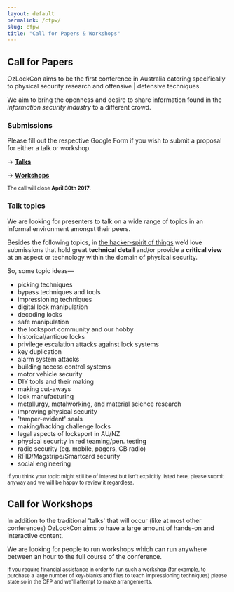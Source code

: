 ```yaml
---
layout: default
permalink: /cfpw/
slug: cfpw
title: "Call for Papers & Workshops"
---
```


## Call for Papers

OzLockCon aims to be the first conference in Australia catering specifically to
physical security research and offensive | defensive techniques.

We aim to bring the openness and desire to share information found in the
*information security industry* to a different crowd.

### Submissions

Please fill out the respective Google Form if you wish to submit a proposal for
either a talk or workshop.

&rarr; **[Talks](https://docs.google.com/forms/d/e/1FAIpQLScnTJSsOE7BQQhB9h-7vX8-ZSq3yEYInoZ1oaCx449BjGocjQ/viewform)**

&rarr; **[Workshops](https://docs.google.com/forms/d/e/1FAIpQLSek7UopUnAegE6837dtcE-PcPeQDq_yUSOFvc7DE_nArDE0Vw/viewform)**

<small>The call will close <strong>April 30th 2017</strong>.</small>

### Talk topics

We are looking for presenters to talk on a wide range of topics in an informal
environment amongst their peers.

Besides the following topics, in [the hacker-spirit of things](/faq#who-are-you)
we’d love submissions that hold great **technical detail** and/or provide a
**critical view** at an aspect or technology within the domain of physical
security.

So, some topic ideas—

* picking techniques
* bypass techniques and tools
* impressioning techniques
* digital lock manipulation
* decoding locks
* safe manipulation
* the locksport community and our hobby
* historical/antique locks
* privilege escalation attacks against lock systems
* key duplication
* alarm system attacks
* building access control systems
* motor vehicle security
* DIY tools and their making
* making cut-aways
* lock manufacturing
* metallurgy, metalworking, and material science research
* improving physical security
* 'tamper-evident' seals
* making/hacking challenge locks
* legal aspects of locksport in AU/NZ
* physical security in red teaming/pen. testing
* radio security (eg. mobile, pagers, CB radio)
* RFID/Magstripe/Smartcard security
* social engineering

<small>If you think your topic might still be of interest but isn't explicitly
listed here, please submit anyway and we will be happy to review it regardless.
</small>

## Call for Workshops

In addition to the traditional 'talks' that will occur (like at most other
conferences) OzLockCon aims to have a large amount of hands-on and interactive
content.

We are looking for people to run workshops which can run anywhere between an
hour to the full course of the conference.

<small>If you require financial assistance in order to run such a workshop (for
example, to purchase a large number of key-blanks and files to teach
impressioning techniques) please state so in the CFP and we'll attempt to make
arrangements.</small>
